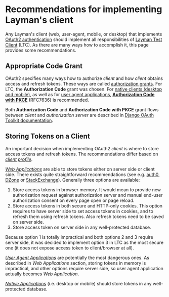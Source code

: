 # Recommendations for implementing Layman's client

Any Layman's client (web, user-agent, mobile, or desktop) that implements [OAuth2 authentication](index.md) should implement all responsibilities of [Layman Test Client](index.md#layman-test-client) (LTC). As there are many ways how to accomplish it, this page provides some recommendations.

## Appropriate Code Grant
OAuth2 specifies many ways how to authorize *client* and how *client* obtains access and refresh tokens. These ways are called [authorization grants](https://datatracker.ietf.org/doc/html/rfc6749#section-1.3). For LTC, the **Authorization Code** grant was chosen. For [native clients (desktop and mobile)](https://datatracker.ietf.org/doc/html/draft-ietf-oauth-security-topics-13#section-3.1.1), as well as for [user agent applications](https://datatracker.ietf.org/doc/html/draft-ietf-oauth-browser-based-apps-04#section-7.1), [**Authorization Code with PKCE**](https://datatracker.ietf.org/doc/html/rfc7636) (RFC7636) is recommended.

Both **Authorization Code** and **Authorization Code with PKCE** grant flows between *client* and *authorization server* are described in [Django OAuth Toolkit documentation](https://django-oauth-toolkit.readthedocs.io/en/latest/getting_started.html#authorization-code).

## Storing Tokens on a Client
An important decision when implementing OAuth2 *client* is where to store access tokens and refresh tokens. The recommendations differ based on [*client profile*](https://datatracker.ietf.org/doc/html/rfc6749#section-2.1).
 
[*Web Applications*](https://datatracker.ietf.org/doc/html/rfc6749#section-2.1) are able to store tokens either on server side or client side. There exists quite straightforward recommendations (see e.g. [auth0](https://auth0.com/docs/secure/security-guidance/data-security/token-storage), [DZone](https://dzone.com/articles/security-best-practices-for-managing-api-access-to) or [StackExchange](https://security.stackexchange.com/a/209388)). Generally three options are available:
1. Store access tokens in browser memory. It would mean to provide new authorization request against authorization server and manual end-user authorization consent on every page open or page reload.
2. Store access tokens in both secure and HTTP-only cookies. This option requires to have server side to set access tokens in cookies, and to refresh them using refresh tokens. Also refresh tokens need to be saved on server side.
3. Store access token on server side in any well-protected database.

Because option 1 is totally impractical and both options 2 and 3 require server side, it was decided to implement option 3 in LTC as the most secure one (it does not expose access token to client/browser at all).

[*User Agent Applications*](https://datatracker.ietf.org/doc/html/rfc6749#section-2.1) are potentially the most dangerous ones. As described in *Web Applications* section, storing tokens in memory is impractical, and other options require server side, so user agent application actually becomes *Web Application*.

[*Native Applications*](https://datatracker.ietf.org/doc/html/rfc6749#section-2.1) (i.e. desktop or mobile) should store tokens in any well-protected database.
